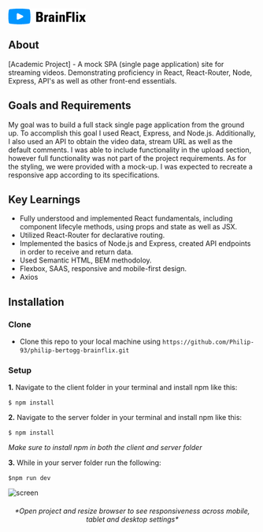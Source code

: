 <p align="left
"><img src="Images/Logo-brainflix.png" align="center"></p>

## About

[Academic Project] - A mock SPA (single page application) site for streaming videos. Demonstrating proficiency in React, React-Router, Node, Express, API's as well as other front-end essentials.

## Goals and Requirements

My goal was to build a full stack single page application from the ground up. To accomplish this goal I used React, Express, and Node.js. Additionally, I also used an API to obtain the video data, stream URL as well as the default comments. I was able to include functionality in the upload section, however full functionality was not part of the project requirements. As for the styling, we were provided with a mock-up. I was expected to recreate a responsive app according to its specifications.

## Key Learnings

- Fully understood and implemented React fundamentals, including component lifecyle methods, using props and state as well as JSX.
- Utilized React-Router for declarative routing.
- Implemented the basics of Node.js and Express, created API endpoints in order to receive and return data.
- Used Semantic HTML, BEM methodoloy.
- Flexbox, SAAS, responsive and mobile-first design.
- Axios

## Installation

### Clone

- Clone this repo to your local machine using `https://github.com/Philip-93/philip-bertogg-brainflix.git`

### Setup

 **1.** Navigate to the client folder in your terminal and install npm like this:

```
$ npm install
```

 **2.** Navigate to the server folder in your terminal and install npm like this:

```
$ npm install
```

*Make sure to install npm in both the client and server folder*

 **3.** While in your server folder run the following:

```
$npm run dev
```


![screen](https://github.com/Philip-93/philip-bertogg-brainflix/blob/master/Images/Desktop.png)

<h6 align="Center">*Open project and resize browser to see responsiveness across mobile, tablet and desktop settings*</h6>

